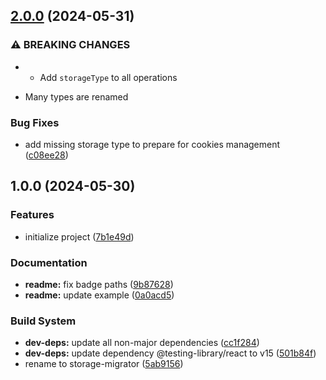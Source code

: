 ## [2.0.0](https://github.com/ivangabriele/storage-migrator/compare/v1.0.0...v2.0.0) (2024-05-31)


### ⚠ BREAKING CHANGES

* - Add `storageType` to all operations
- Many types are renamed

### Bug Fixes

* add missing storage type to prepare for cookies management ([c08ee28](https://github.com/ivangabriele/storage-migrator/commit/c08ee28d6d3fbb701eda05345de6599c0a6df166))

## 1.0.0 (2024-05-30)


### Features

* initialize project ([7b1e49d](https://github.com/ivangabriele/storage-migrator/commit/7b1e49d2deb22ab9a00e5fbc89beebf8b442cd5d))


### Documentation

* **readme:** fix badge paths ([9b87628](https://github.com/ivangabriele/storage-migrator/commit/9b87628579a7d19f39a021ff300db68750f43c19))
* **readme:** update example ([0a0acd5](https://github.com/ivangabriele/storage-migrator/commit/0a0acd501bb535e66f41f4dcd7a1e3f8e661de4a))


### Build System

* **dev-deps:** update all non-major dependencies ([cc1f284](https://github.com/ivangabriele/storage-migrator/commit/cc1f28429ca569f675eb26d6768213e8b0c49aea))
* **dev-deps:** update dependency @testing-library/react to v15 ([501b84f](https://github.com/ivangabriele/storage-migrator/commit/501b84fbf6254d364b0d907daca8fc54b96ab7ab))
* rename to storage-migrator ([5ab9156](https://github.com/ivangabriele/storage-migrator/commit/5ab9156dd94939e585dfd3aeb88cfebeb8ad4687))
